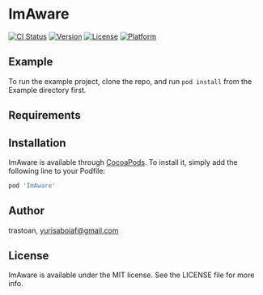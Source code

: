 # ImAware

[![CI Status](http://img.shields.io/travis/trastoan/ImAware.svg?style=flat)](https://travis-ci.org/trastoan/ImAware)
[![Version](https://img.shields.io/cocoapods/v/ImAware.svg?style=flat)](http://cocoapods.org/pods/ImAware)
[![License](https://img.shields.io/cocoapods/l/ImAware.svg?style=flat)](http://cocoapods.org/pods/ImAware)
[![Platform](https://img.shields.io/cocoapods/p/ImAware.svg?style=flat)](http://cocoapods.org/pods/ImAware)

## Example

To run the example project, clone the repo, and run `pod install` from the Example directory first.

## Requirements

## Installation

ImAware is available through [CocoaPods](http://cocoapods.org). To install
it, simply add the following line to your Podfile:

```ruby
pod 'ImAware'
```

## Author

trastoan, yurisaboiaf@gmail.com

## License

ImAware is available under the MIT license. See the LICENSE file for more info.
